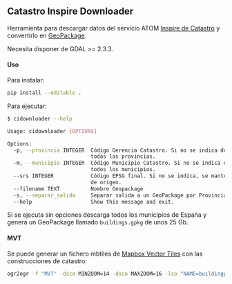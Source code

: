 ## Catastro Inspire Downloader

Herramienta para descargar datos del servicio ATOM [Inspire de Catastro](http://www.catastro.minhap.es/webinspire/index.html) y convertirlo en [GeoPackage](https://www.geopackage.org/).

Necesita disponer de GDAL >= 2.3.3. 

#### Uso

Para instalar:

```bash
pip install --editable .
```

Para ejecutar:

```bash
$ cidownloader --help

Usage: cidownloader [OPTIONS]

Options:
  -p, --provincia INTEGER  Código Gerencia Catastro. Si no se indica descarga
                           todas las provincias.
  -m, --municipio INTEGER  Código Municipio Catastro. Si no se indica descarga
                           todos los municipios.
  --srs INTEGER            Código EPSG final. Si no se indica, se mantendrá el
                           de origen.
  --filename TEXT          Nombre Geopackage
  -s, --separar_salida     Separar salida a un GeoPackage por Provincia
  --help                   Show this message and exit.
```

Si se ejecuta sin opciones descarga todos los municipios de España y genera un GeoPackage llamado `buildings.gpkg` de unos 25 Gb.


#### MVT

Se puede generar un fichero mbtiles de [Mapbox Vector Tiles](https://docs.mapbox.com/vector-tiles/reference/) con las construcciones de catastro:

```bash
ogr2ogr -f "MVT" -dsco MINZOOM=14 -dsco MAXZOOM=16 -lco "NAME=buildingparts" -sql "SELECT localID AS id, substr(localid, 0, 15) as parcel, numberOfFloorsAboveGround AS floors, geom FROM BuildingPart WHERE numberOfFloorsAboveGround > 0" buildings.mbtiles buildings.gpkg
```